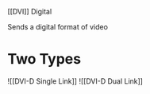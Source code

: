 [[DVI]] Digital

Sends a digital format of video

# Two Types
![[DVI-D Single Link]]
![[DVI-D Dual Link]]